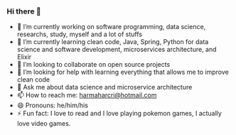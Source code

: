 ### Hi there 👋

<!--
**crisywini/crisywini** is a ✨ _special_ ✨ repository because its `README.md` (this file) appears on your GitHub profile.

Here are some ideas to get you started:

-->

- 🔭 I’m currently working on software programming, data science, researchs, study, myself and a lot of stuffs 
- 🌱 I’m currently learning clean code, Java, Spring, Python for data science and software development, microservices architecture, and Elixir
- 👯 I’m looking to collaborate on open source projects
- 🤔 I’m looking for help with learning everything that allows me to improve clean code
- 💬 Ask me about data science and microservice architecture
- 📫 How to reach me: harmaharcri@hotmail.com 
- 😄 Pronouns: he/him/his
- ⚡ Fun fact: I love to read and I love playing pokemon games, I actually love video games. 
